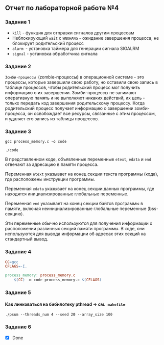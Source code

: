 ## Отчет по лабораторной работе №4

### Задание 1

* `kill` - функция для отправки сигналов другим процессам
* Неблокирующий `wait` с `WNOHANG` - ожидание завершения процесса, не блокирует родительский процесс
* `alarm `- установка таймера для генерации сигнала SIGALRM
* `signal` - установка обработчика сигнала

### Задание 2

`Зомби-процессы `(zombie-процессы) в операционной системе - это процессы, которые завершили свою работу, но оставили свою запись в таблице процессов, чтобы родительский процесс мог получить информацию о их завершении. Зомби-процессы не занимают оперативную память и не выполняют никаких действий, их цель - только передать код завершения родительскому процессу. Когда родительский процесс получает информацию о завершении зомби-процесса, он освобождает все ресурсы, связанные с этим процессом, и удаляет его запись из таблицы процессов.

### Задание 3

```shell
gcc process_memory.c -o code
```

```shell
./code
```

В представленном коде, объявленные переменные `etext`, `edata` и `end` отвечают за адресацию в памяти процесса.

Переменная `etext` указывает на конец секции текста программы (кода), где расположены инструкции программы.

Переменная `edata` указывает на конец секции данных программы, где находятся инициализированные глобальные переменные.

Переменная `end` указывает на конец секции байтов программы в памяти, включая неинициализированные глобальные переменные (bss-секцию).

Эти переменные обычно используются для получения информации о расположении различных секций памяти программы. В коде, они используются для вывода информации об адресах этих секций на стандартный вывод.

### Задание 4

```makefile
CC=gcc
CFLAGS=-I.

process_memory: process_memory.c
	$(CC) -o code process_memory.c $(CFLAGS)
```

### Задание 5

#### Как линковаться на бибилотеку pthread -> см.` makefile`

```shell
./psum --threads_num 4 --seed 20 --array_size 100
```

### Задание 6

- [x] Done



